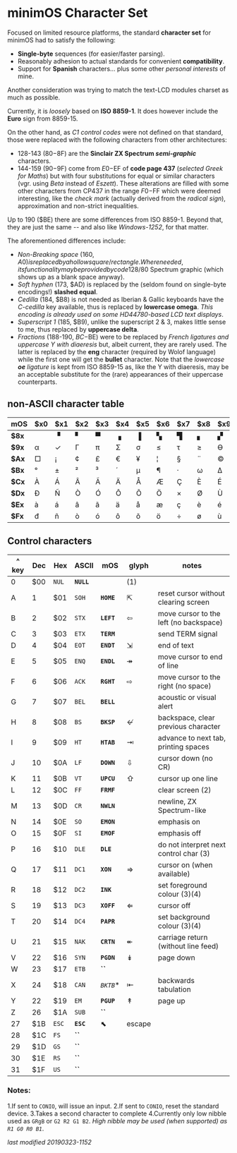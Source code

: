 # minimOS Character Set

Focused on limited resource platforms, the standard **character set** for minimOS
had to satisfy the following:

- **Single-byte** sequences (for easier/faster parsing).
- Reasonably adhesion to actual standards for convenient **compatibility**.
- Support for **Spanish** characters... plus some other *personal interests* of mine.

Another consideration was trying to match the text-LCD modules charset as much as
possible.

Currently, it is *loosely* based on **ISO 8859-1**. It does however include the
**Euro** sign from 8859-15.

On the other hand, as *C1 control codes* were not defined on that standard, those
were replaced with the following characters from other architectures:

- 128-143 ($80-$8F) are the **Sinclair ZX Spectrum *semi-graphic*** characters.
- 144-159 ($90-$9F) come from $E0-$EF of **code page 437** (*selected Greek for Maths*)
but with four substitutions for equal or similar characters (vgr. using *Beta*
instead of *Eszett*). These alterations are filled with some other characters from
CP437 in the range $F0-$FF which were deemed interesting, like the *check mark*
(actually derived from the *radical sign*), approximation and non-strict
inequalities.
 
Up to 190 ($BE) there are some differences from ISO 8859-1. Beyond that, they are just
the same -- and also like *Windows-1252*, for that matter.

The aforementioned differences include:

- *Non-Breaking space* (160, $A0) is replaced by a hollow square/rectangle. Where
needed, its functionality may be provided by code 128/$80 Spectrum graphic (which
shows up as a blank space anyway).
- *Soft hyphen* (173, $AD) is replaced by the (seldom found on single-byte encodings!)
**slashed equal**.
- *Cedilla* (184, $B8) is not needed as Iberian & Gallic keyboards have the
*C-cedilla* key available, thus is replaced by **lowercase omega**. *This encoding
is already used on some HD44780-based LCD text displays*. 
- *Superscript 1* (185, $B9), unlike the superscript 2 & 3, makes little sense to me,
thus replaced by **uppercase delta**.
- *Fractions* (188-190, $BC-$BE) were to be replaced by *French ligatures and uppercase
Y with diaeresis* but, albeit current, they are rarely used. The latter is replaced
by the **eng** character (required by Wolof language) while the first one will get
the **bullet** character. Note that the *lowercase **oe** ligature* is kept from
ISO 8859-15 as, like the Y with diaeresis, may be an acceptable substitute for the
(rare) appearances of their uppercase counterparts.

## non-ASCII character table

mOS|$x0|$x1|$x2|$x3|$x4|$x5|$x6|$x7|$x8|$x9|$xA|$xB|$xC|$xD|$xE|$xF
---|---|---|---|---|---|---|---|---|---|---|---|---|---|---|---|---
**$8x**| |&#9629;|&#9624;|&#9600;|&#9623;|&#9616;|&#9626;|&#9628;|&#9622;|&#9630;|&#9612;|&#9627;|&#9604;|&#9631;|&#9625;|&#9608;
**$9x**|&#945;|&#10003;|&#915;|&#960;|&#931;|&#963;|&#8804;|&#964;|&#8805;|&#1012;|&#937;|&#948;|&#8734;|&#8776;|&#8712;|&#8745;
**$Ax**|&#9633;|¡|&#162;|£|€|&#165;|&#166;|&#167;|&#168;|&#169;|&#170;|&#171;|&#172;|&#8800;|&#174;|&#175;
**$Bx**|°|&#177;|&#178;|&#179;|&#180;|&#181;|&#182;|&#183;|&#969;|&#916;|&#186;|&#187;|&#8226;|&#339;|&#331;|¿
**$Cx**|À|Á|Â|Ã|Ä|Å|Æ|Ç|È|É|Ê|Ë|Ì|Í|Î|Ï
**$Dx**|Đ|Ñ|Ò|Ó|Ô|Õ|Ö|×|Ø|Ù|Ú|Û|Ü|Ý|&#222;|&#223;
**$Ex**|à|á|â|ã|ä|å|æ|ç|è|é|ê|ë|ì|í|î|ï
**$Fx**|đ|ñ|ò|ó|ô|õ|ö|÷|ø|ù|ú|û|ü|ý|&#254;|&#255;

## Control characters

^ key|Dec|Hex|ASCII|mOS|glyph|notes
-----|---|---|-----|---|-----|-----
|0|$00|`NUL`|**`NULL`**||(1)
A|1|$01|`SOH`|**`HOME`**|&#8689;|reset cursor without clearing screen
B|2|$02|`STX`|**`LEFT`**|&#8678;|move cursor to the left (no backspace)
C|3|$03|`ETX`|**`TERM`**||send TERM signal
D|4|$04|`EOT`|**`ENDT`**|&#8690;|end of text
E|5|$05|`ENQ`|**`ENDL`**|&#8608;|move cursor to end of line
F|6|$06|`ACK`|**`RGHT`**|&#8680;|move cursor to the right (no space)
G|7|$07|`BEL`|**`BELL`**||acoustic or visual alert
H|8|$08|`BS`|**`BKSP`**|&#8602;|backspace, clear previous character
I|9|$09|`HT`|**`HTAB`**|&#8677;|advance to next tab, printing spaces
J|10|$0A|`LF`|**`DOWN`**|&#8681;|cursor down (no CR)
K|11|$0B|`VT`|**`UPCU`**|&#8679;|cursor up one line
L|12|$0C|`FF`|**`FRMF`**||clear screen (2)
M|13|$0D|`CR`|**`NWLN`**||newline, ZX Spectrum-like
N|14|$0E|`SO`|**`EMON`**||emphasis on
O|15|$0F|`SI`|**`EMOF`**||emphasis off
P|16|$10|`DLE`|**`DLE`**||do not interpret next control char (3) 
Q|17|$11|`DC1`|**`XON`**|&#8658;|cursor on (when available)
R|18|$12|`DC2`|**`INK`**||set foreground colour (3)(4)
S|19|$13|`DC3`|**`XOFF`**|&#8656;|cursor off
T|20|$14|`DC4`|**`PAPR`**||set background colour (3)(4)
U|21|$15|`NAK`|**`CRTN`**|&#8606;|carriage return (without line feed)
V|22|$16|`SYN`|**`PGDN`**|&#8609;|page down
W|23|$17|`ETB`|**``**||
X|24|$18|`CAN`|*`BKTB`**|&#8676;|backwards tabulation
Y|22|$19|`EM`|**`PGUP`**|&#8607;|page up
Z|26|$1A|`SUB`|**``**||
|27|$1B|`ESC`|**`ESC`**|&#11017;|escape
|28|$1C|`FS`|**``**||
|29|$1D|`GS`|**``**||
|30|$1E|`RS`|**``**||
|31|$1F|`US`|**``**||

### Notes:

1.If sent to `CONIO`, will issue an input.
2.If sent to `CONIO`, reset the standard device.
3.Takes a second character to complete
4.Currently only low nibble used as `GRgB` or `G2 R2 G1 B2`. *High nibble may be used
(when supported) as `R1 G0 R0 B1`*.

*last modified 20190323-1152*
